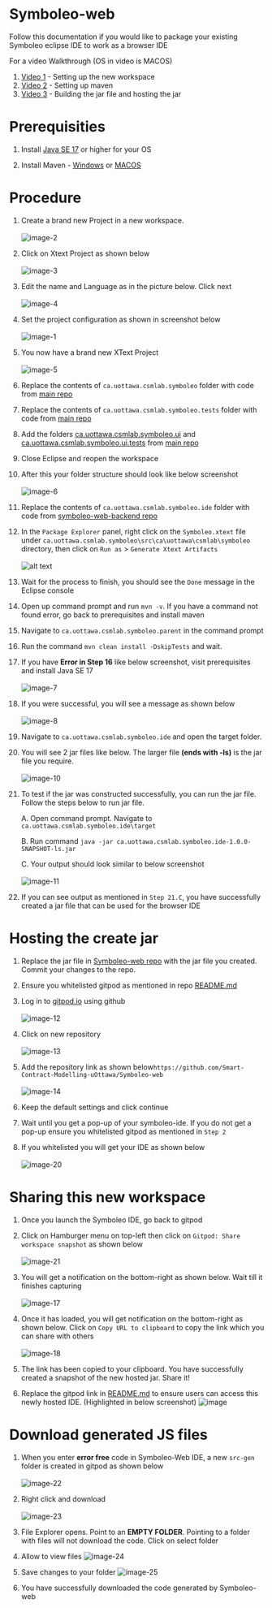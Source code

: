 # Symboleo-web

Follow this documentation if you would like to package your existing Symboleo eclipse IDE to work as a browser IDE

For a video Walkthrough (OS in video is MACOS)

1. [Video 1](https://uottawa-my.sharepoint.com/personal/salfu014_uottawa_ca/_layouts/15/guestaccess.aspx?share=EX9p_QTCi5pIieRkfS-pWHwBLZQKcXYTYf2ROVHXTt9y5w&referrer=Teams.TEAMS-ELECTRON&referrerScenario=MeetingChicletGetLink.view.view) - Setting up the new workspace
2. [Video 2](https://uottawa-my.sharepoint.com/personal/salfu014_uottawa_ca/_layouts/15/guestaccess.aspx?share=EcRybpTsdG9BoDKeQDIrjVMBF8prdcfmnp-QbkbrQm4geg&referrer=Teams.TEAMS-ELECTRON&referrerScenario=MeetingChicletGetLink.view.view) - Setting up maven
3. [Video 3](https://uottawa-my.sharepoint.com/personal/salfu014_uottawa_ca/_layouts/15/guestaccess.aspx?share=EaSxd69UiRtMnWQnz0v3w6sB7a5hb9mAlUTRkebqHPdykw&referrer=Teams.TEAMS-ELECTRON&referrerScenario=MeetingChicletGetLink.view.view) - Building the jar file and hosting the jar

# Prerequisities

1. Install [Java SE 17](https://www.oracle.com/java/technologies/javase/jdk17-archive-downloads.html) or higher for your OS

2. Install Maven - [Windows](https://phoenixnap.com/kb/install-maven-windows) or [MACOS](https://www.digitalocean.com/community/tutorials/install-maven-mac-os)

# Procedure

1. Create a brand new Project in a new workspace. <br /> <br />
![image-2](https://github.com/Smart-Contract-Modelling-uOttawa/Symboleo-web/assets/41239586/26ea2931-b0c3-4317-815f-89c78acffe80)

2. Click on Xtext Project as shown below <br /> <br />
![image-3](https://github.com/Smart-Contract-Modelling-uOttawa/Symboleo-web/assets/41239586/aa5a9034-9d6f-4d21-ade8-0dc88f077c7a)

3. Edit the name and Language as in the picture below. Click next <br /> <br />
![image-4](https://github.com/Smart-Contract-Modelling-uOttawa/Symboleo-web/assets/41239586/536f15de-53cc-4194-8078-014f5fae3be8)

4. Set the project configuration as shown in screenshot below <br /> <br />
![image-1](https://github.com/Smart-Contract-Modelling-uOttawa/Symboleo-web/assets/41239586/0dc306ad-95bf-4337-b636-2b1ec5e61475)

5. You now have a brand new XText Project  <br /> <br />
![image-5](https://github.com/Smart-Contract-Modelling-uOttawa/Symboleo-web/assets/41239586/6cd65d43-3db8-4714-ad15-07b631d851ce)

6. Replace the contents of `ca.uottawa.csmlab.symboleo` folder with code from [main repo](https://github.com/Smart-Contract-Modelling-uOttawa/Symboleo-IDE/tree/master/ca.uottawa.csmlab.symboleo)

7. Replace the contents of `ca.uottawa.csmlab.symboleo.tests` folder with code from [main repo](https://github.com/Smart-Contract-Modelling-uOttawa/Symboleo-IDE/tree/master/ca.uottawa.csmlab.symboleo.tests)

8. Add the folders [ca.uottawa.csmlab.symboleo.ui](https://github.com/Smart-Contract-Modelling-uOttawa/Symboleo-IDE/tree/master/ca.uottawa.csmlab.symboleo.ui) and [ca.uottawa.csmlab.symboleo.ui.tests](https://github.com/Smart-Contract-Modelling-uOttawa/Symboleo-IDE/tree/master/ca.uottawa.csmlab.symboleo.ui.tests) from [main repo](https://github.com/Smart-Contract-Modelling-uOttawa/Symboleo-IDE/tree/master)

9. Close Eclipse and reopen the workspace

10. After this your folder structure should look like below screenshot <br /> <br />
![image-6](https://github.com/Smart-Contract-Modelling-uOttawa/Symboleo-web/assets/41239586/1ff583cc-b292-48d5-ae13-27dd97d74938)

11. Replace the contents of `ca.uottawa.csmlab.symboleo.ide` folder with code from [symboleo-web-backend repo](https://github.com/Smart-Contract-Modelling-uOttawa/symboleo-web-backend/tree/master/ca.uottawa.csmlab.symboleo.ide)

12. In the `Package Explorer` panel, right click on the `Symboleo.xtext` file under `ca.uottawa.csmlab.symboleo\src\ca\uottawa\csmlab\symboleo` directory, then click on `Run as` > `Generate Xtext Artifacts` <br /> <br />
![alt text](https://github.com/Smart-Contract-Modelling-uOttawa/Symboleo-IDE/blob/master/images/p1.png "Generate Xtext Artifacts")

13. Wait for the process to finish, you should see the `Done` message in the Eclipse console

14. Open up command prompt and run `mvn -v`. If you have a command not found error, go back to prerequisites and install maven

15. Navigate to `ca.uottawa.csmlab.symboleo.parent` in the command prompt

16. Run the command `mvn clean install -DskipTests` and wait.

17. If you have **Error in Step 16** like below screenshot, visit prerequisites and install Java SE 17 <br /> <br />
![image-7](https://github.com/Smart-Contract-Modelling-uOttawa/Symboleo-web/assets/41239586/040fa58c-e764-4054-b422-0a426d1e1421)

18. If you were successful, you will see a message as shown below  <br /> <br />
![image-8](https://github.com/Smart-Contract-Modelling-uOttawa/Symboleo-web/assets/41239586/99069f79-7198-41f3-bf8b-525c3c1aa69a)

19. Navigate to `ca.uottawa.csmlab.symboleo.ide` and open the target folder. 

20. You will see 2 jar files like below. The larger file **(ends with -ls)** is the jar file you require.  <br /> <br />
![image-10](https://github.com/Smart-Contract-Modelling-uOttawa/Symboleo-web/assets/41239586/e78ed53c-e98a-4dd3-9694-db121dd77106)

21. To test if the jar was constructed successfully, you can run the jar file. Follow the steps below to run jar file.

    A. Open command prompt. Navigate to `ca.uottawa.csmlab.symboleo.ide\target` 

    B. Run command `java -jar ca.uottawa.csmlab.symboleo.ide-1.0.0-SNAPSHOT-ls.jar`

    C. Your output should look similar to below screenshot <br /> <br />
    ![image-11](https://github.com/Smart-Contract-Modelling-uOttawa/Symboleo-web/assets/41239586/761d0fe3-95bd-46a5-a07f-a0a6de003186)

22. If you can see output as mentioned in `Step 21.C`, you have successfully created a jar file that can be used for the browser IDE

# Hosting the create jar

1. Replace the jar file in [Symboleo-web repo](https://github.com/Smart-Contract-Modelling-uOttawa/Symboleo-web) with the jar file you created. Commit your changes to the repo.

2. Ensure you whitelisted gitpod as mentioned in repo [README.md](https://github.com/Smart-Contract-Modelling-uOttawa/Symboleo-web/blob/main/README.md)

3. Log in to [gitpod.io](https://www.gitpod.io/) using github <br /> <br />
![image-12](https://github.com/Smart-Contract-Modelling-uOttawa/Symboleo-web/assets/41239586/ad55c098-f627-4df5-9b21-80f649dc50ce)

4. Click on new repository <br /> <br />
![image-13](https://github.com/Smart-Contract-Modelling-uOttawa/Symboleo-web/assets/41239586/385fd0de-99bb-4778-91e7-f630bc2e9642)

5. Add the repository link as shown below`https://github.com/Smart-Contract-Modelling-uOttawa/Symboleo-web` <br /> <br />
![image-14](https://github.com/Smart-Contract-Modelling-uOttawa/Symboleo-web/assets/41239586/e15d2733-b47e-46f1-8a10-c3f583fc44d9)

6. Keep the default settings and click continue

7. Wait until you get a pop-up of your symboleo-ide. If you do not get a pop-up ensure you whitelisted gitpod as mentioned in `Step 2`

8. If you whitelisted you will get your IDE as shown below <br /> <br />
![image-20](https://github.com/Smart-Contract-Modelling-uOttawa/Symboleo-web/assets/41239586/62669bb6-e6a2-4029-9c5e-65484233fc1c)

# Sharing this new workspace

1. Once you launch the Symboleo IDE, go back to gitpod

2. Click on Hamburger menu on top-left then click on `Gitpod: Share workspace snapshot` as shown below  <br /> <br />
![image-21](https://github.com/Smart-Contract-Modelling-uOttawa/Symboleo-web/assets/41239586/249f8493-0e33-40d2-8d5f-87c282cf623a)

3. You will get a notification on the bottom-right as shown below. Wait till it finishes capturing <br /> <br />
![image-17](https://github.com/Smart-Contract-Modelling-uOttawa/Symboleo-web/assets/41239586/4c990151-2b5c-4a17-9a9d-897ea63db780)

4. Once it has loaded, you will get notification on the bottom-right as shown below. Click on `Copy URL to clipboard` to copy the link which you can share with others <br /> <br />
![image-18](https://github.com/Smart-Contract-Modelling-uOttawa/Symboleo-web/assets/41239586/8c7b5a94-6508-4f55-9b0c-4aed383eafe7)

5. The link has been copied to your clipboard. You have successfully created a snapshot of the new hosted jar. Share it!

6. Replace the gitpod link in [README.md](https://github.com/Smart-Contract-Modelling-uOttawa/Symboleo-web/blob/main/README.md) to ensure users can access this newly hosted IDE. (Highlighted in below screenshot)
![image](https://github.com/Smart-Contract-Modelling-uOttawa/Symboleo-web/assets/41239586/1a25de28-b2a7-45f9-ab6a-daff3276b86a)

# Download generated JS files

1. When you enter **error free** code in Symboleo-Web IDE, a new `src-gen` folder is created in gitpod as shown below <br /> <br />
![image-22](https://github.com/Smart-Contract-Modelling-uOttawa/Symboleo-web/assets/41239586/defc4d57-a8da-4e3e-9b89-969e4be9c02f)

2. Right click and download <br /> <br />
![image-23](https://github.com/Smart-Contract-Modelling-uOttawa/Symboleo-web/assets/41239586/5fa2fe91-b6b6-49fd-a7d9-4bdf98212c1a)

3. File Explorer opens. Point to an **EMPTY FOLDER**. Pointing to a folder with files will not download the code. Click on select folder

4. Allow to view files
![image-24](https://github.com/Smart-Contract-Modelling-uOttawa/Symboleo-web/assets/41239586/a458d377-46a6-4669-b14c-1ed3cee5d4a2)

5. Save changes to your folder
![image-25](https://github.com/Smart-Contract-Modelling-uOttawa/Symboleo-web/assets/41239586/787c3927-a9e1-4932-a7c6-98581c10c286)

6. You have successfully downloaded the code generated by Symboleo-web
